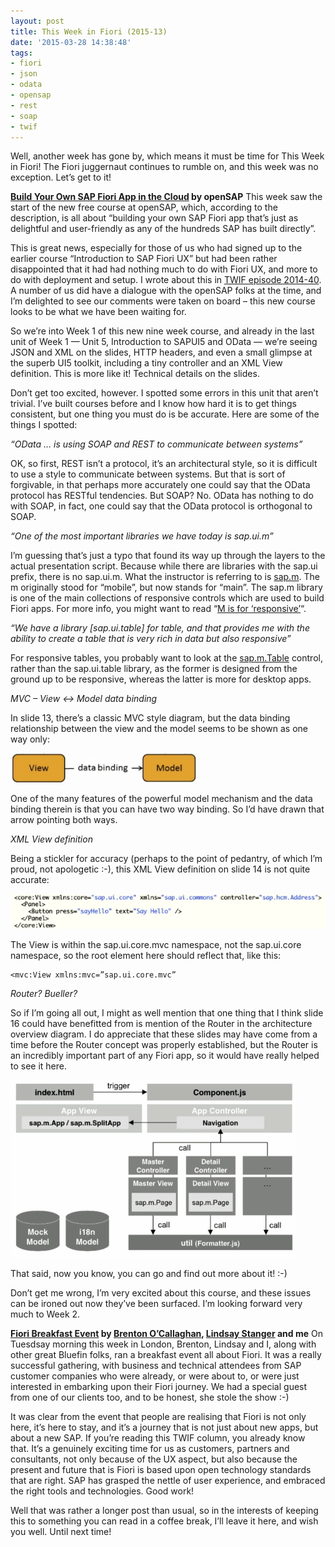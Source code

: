 ```yaml
---
layout: post
title: This Week in Fiori (2015-13)
date: '2015-03-28 14:38:48'
tags:
- fiori
- json
- odata
- opensap
- rest
- soap
- twif
---
```



Well, another week has gone by, which means it must be time for This Week in Fiori! The Fiori juggernaut continues to rumble on, and this week was no exception. Let’s get to it!

**[Build Your Own SAP Fiori App in the Cloud](https://open.sap.com/courses/fiux1) by openSAP**
This week saw the start of the new free course at openSAP, which, according to the description, is all about “building your own SAP Fiori app that’s just as delightful and user-friendly as any of the hundreds SAP has built directly”.

This is great news, especially for those of us who had signed up to the earlier course “Introduction to SAP Fiori UX” but had been rather disappointed that it had had nothing much to do with Fiori UX, and more to do with deployment and setup. I wrote about this in [TWIF episode 2014-40](/2014/10/07/this-week-in-fiori-2014-40/). A number of us did have a dialogue with the openSAP folks at the time, and I’m delighted to see our comments were taken on board – this new course looks to be what we have been waiting for.

So we’re into Week 1 of this new nine week course, and already in the last unit of Week 1 — Unit 5, Introduction to SAPUI5 and OData — we’re seeing JSON and XML on the slides, HTTP headers, and even a small glimpse at the superb UI5 toolkit, including a tiny controller and an XML View definition. This is more like it! Technical details on the slides.

Don’t get too excited, however. I spotted some errors in this unit that aren’t trivial. I’ve built courses before and I know how hard it is to get things consistent, but one thing you must do is be accurate. Here are some of the things I spotted:

*“OData … is using SOAP and REST to communicate between systems”*

OK, so first, REST isn’t a protocol, it’s an architectural style, so it is difficult to use a style to communicate between systems. But that is sort of forgivable, in that perhaps more accurately one could say that the OData protocol has RESTful tendencies. But SOAP? No. OData has nothing to do with SOAP, in fact, one could say that the OData protocol is orthogonal to SOAP.

*“One of the most important libraries we have today is sap.ui.m”*

I’m guessing that’s just a typo that found its way up through the layers to the actual presentation script. Because while there are libraries with the sap.ui prefix, there is no sap.ui.m. What the instructor is referring to is [sap.m](https://openui5.hana.ondemand.com/#docs/api/symbols/sap.m.html). The m originally stood for “mobile”, but now stands for “main”. The sap.m library is one of the main collections of responsive controls which are used to build Fiori apps. For more info, you might want to read “[M is for ‘responsive’](http://www.bluefinsolutions.com/Blogs/DJ-Adams/February-2014/M-is-for-responsive/)“.

*“We have a library [sap.ui.table] for table, and that provides me with the ability to create a table that is very rich in data but also responsive”*

For responsive tables, you probably want to look at the [sap.m.Table](https://openui5.hana.ondemand.com/explored.html#/entity/sap.m.Table/samples) control, rather than the sap.ui.table library, as the former is designed from the ground up to be responsive, whereas the latter is more for desktop apps.

*MVC – View <-> Model data binding*

In slide 13, there’s a classic MVC style diagram, but the data binding relationship between the view and the model seems to be shown as one way only:

![Screenshot 2015-03-28 at 14.12.27](/content/images/2015/03/Screenshot-2015-03-28-at-14.12.27-300x47.png)

One of the many features of the powerful model mechanism and the data binding therein is that you can have two way binding. So I’d have drawn that arrow pointing both ways.

*XML View definition*

Being a stickler for accuracy (perhaps to the point of pedantry, of which I’m proud, not apologetic :-), this XML View definition on slide 14 is not quite accurate:

![Screenshot 2015-03-28 at 14.15.27](/content/images/2015/03/Screenshot-2015-03-28-at-14.15.27.png)

The View is within the sap.ui.core.mvc namespace, not the sap.ui.core namespace, so the root element here should reflect that, like this:

```
<mvc:View xmlns:mvc=”sap.ui.core.mvc”
```

*Router? Bueller?*

So if I’m going all out, I might as well mention that one thing that I think slide 16 could have benefitted from is mention of the Router in the architecture overview diagram. I do appreciate that these slides may have come from a time before the Router concept was properly established, but the Router is an incredibly important part of any Fiori app, so it would have really helped to see it here.

![Screenshot 2015-03-28 at 14.21.38](/content/images/2015/03/Screenshot-2015-03-28-at-14.21.38.png)

That said, now you know, you can go and find out more about it! :-)

Don’t get me wrong, I’m very excited about this course, and these issues can be ironed out now they’ve been surfaced. I’m looking forward very much to Week 2.

**[Fiori Breakfast Event](http://www.bluefinsolutions.com/About-us/News-and-Media/Events/Fiori-breakfast-event/) by [Brenton O’Callaghan](https://twitter.com/callaghan001), [Lindsay Stanger](http://www.bluefinsolutions.com/Blogs/Lindsay-Stanger/) and me**
On Tuesdsay morning this week in London, Brenton, Lindsay and I, along with other great Bluefin folks, ran a breakfast event all about Fiori. It was a really successful gathering, with business and technical attendees from SAP customer companies who were already, or were about to, or were just interested in embarking upon their Fiori journey. We had a special guest from one of our clients too, and to be honest, she stole the show :-)

It was clear from the event that people are realising that Fiori is not only here, it’s here to stay, and it’s a journey that is not just about new apps, but about a new SAP. If you’re reading this TWIF column, you already know that. It’s a genuinely exciting time for us as customers, partners and consultants, not only because of the UX aspect, but also because the present and future that is Fiori is based upon open technology standards that are right. SAP has grasped the nettle of user experience, and embraced the right tools and technologies. Good work!

Well that was rather a longer post than usual, so in the interests of keeping this to something you can read in a coffee break, I’ll leave it here, and wish you well. Until next time!


